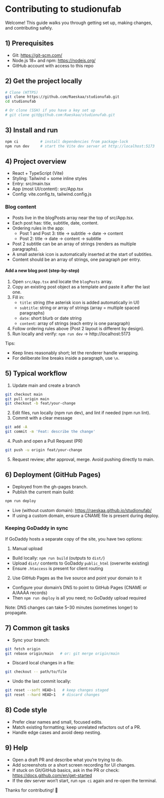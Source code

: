# Contributing to studionufab

Welcome! This guide walks you through getting set up, making changes, and contributing safely.

## 1) Prerequisites
- Git: https://git-scm.com/
- Node.js 18+ and npm: https://nodejs.org/
- GitHub account with access to this repo

## 2) Get the project locally
```bash
# Clone (HTTPS)
git clone https://github.com/Raeskaa/studionufab.git
cd studionufab

# Or clone (SSH) if you have a key set up
# git clone git@github.com:Raeskaa/studionufab.git
```

## 3) Install and run
```bash
npm ci          # install dependencies from package-lock
npm run dev     # start the Vite dev server at http://localhost:5173
```

## 4) Project overview
- React + TypeScript (Vite)
- Styling: Tailwind + some inline styles
- Entry: src/main.tsx
- App (most UI/content): src/App.tsx
- Config: vite.config.ts, tailwind.config.js

### Blog content
- Posts live in the blogPosts array near the top of src/App.tsx.
- Each post has: title, subtitle, date, content.
- Ordering rules in the app:
  - Post 1 and Post 3: title → subtitle → date → content
  - Post 2: title → date → content → subtitle
- Post 2 subtitle can be an array of strings (renders as multiple paragraphs).
- A small asterisk icon is automatically inserted at the start of subtitles.
- Content should be an array of strings, one paragraph per entry.

#### Add a new blog post (step-by-step)
1. Open `src/App.tsx` and locate the `blogPosts` array.
2. Copy an existing post object as a template and paste it after the last one.
3. Fill in:
   - `title`: string (the asterisk icon is added automatically in UI)
   - `subtitle`: string or array of strings (array = multiple spaced paragraphs)
   - `date`: short blurb or date string
   - `content`: array of strings (each entry is one paragraph)
4. Follow ordering rules above (Post 2 layout is different by design).
5. Run locally and verify: `npm run dev` → http://localhost:5173

Tips:
- Keep lines reasonably short; let the renderer handle wrapping.
- For deliberate line breaks inside a paragraph, use `\n`.

## 5) Typical workflow
1) Update main and create a branch
```bash
git checkout main
git pull origin main
git checkout -b feat/your-change
```
2) Edit files, run locally (npm run dev), and lint if needed (npm run lint).
3) Commit with a clear message
```bash
git add -A
git commit -m 'Feat: describe the change'
```
4) Push and open a Pull Request (PR)
```bash
git push -u origin feat/your-change
```
5) Request review; after approval, merge. Avoid pushing directly to main.

## 6) Deployment (GitHub Pages)
- Deployed from the gh-pages branch.
- Publish the current main build:
```bash
npm run deploy
```
- Live (without custom domain): https://raeskaa.github.io/studionufab/
- If using a custom domain, ensure a CNAME file is present during deploy.

### Keeping GoDaddy in sync
If GoDaddy hosts a separate copy of the site, you have two options:

1) Manual upload
- Build locally: `npm run build` (outputs to `dist/`)
- Upload `dist/` contents to GoDaddy `public_html` (overwrite existing)
- Ensure `.htaccess` is present for client routing

2) Use GitHub Pages as the live source and point your domain to it
- Configure your domain’s DNS to point to GitHub Pages (CNAME or A/AAAA records)
- Then `npm run deploy` is all you need; no GoDaddy upload required

Note: DNS changes can take 5–30 minutes (sometimes longer) to propagate.

## 7) Common git tasks
- Sync your branch:
```bash
git fetch origin
git rebase origin/main   # or: git merge origin/main
```
- Discard local changes in a file:
```bash
git checkout -- path/to/file
```
- Undo the last commit locally:
```bash
git reset --soft HEAD~1   # keep changes staged
git reset --hard HEAD~1   # discard changes
```

## 8) Code style
- Prefer clear names and small, focused edits.
- Match existing formatting; keep unrelated refactors out of a PR.
- Handle edge cases and avoid deep nesting.

## 9) Help
- Open a draft PR and describe what you’re trying to do.
- Add screenshots or a short screen recording for UI changes.
 - If stuck on Git/GitHub basics, ask in the PR or check: https://docs.github.com/en/get-started
 - If the dev server won’t start, run `npm ci` again and re-open the terminal.

Thanks for contributing! 🙌
